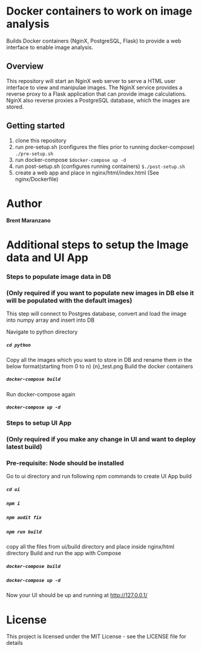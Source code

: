 # Docker containers to work on image analysis
Builds Docker containers (NginX, PostgreSQL, Flask) to provide
a web interface to enable image analysis.

## Overview
This repository will start an NginX web server to serve a HTML user interface
to view and manipulae images. The NginX service provides a reverse proxy
to a Flask application that can provide image calculations. NginX also reverse
proxies a PostgreSQL database, which the images are stored.

## Getting started
1. clone this repository
2. run pre-setup.sh (configures the files prior to running docker-compose)
`./pre-setup.sh`
2. run docker-compose
`$docker-compose up -d`
3. run post-setup.sh (configures running containers)
`$./post-setup.sh`
4. create a web app and place in nginx/html/index.html (See nginx/Dockerfile)

# Author

**Brent Maranzano**

# Additional steps to setup the Image data and UI App

### Steps to populate image data in DB
### (Only required if you want to populate new images in DB else it will be populated with the default images)
This step will connect to Postgres database, convert and load the image into
numpy array and insert into DB

Navigate to python directory
##### `cd python`
Copy all the images which you want to store in DB and rename them in the below format(starting from 0 to n)
{n}_test.png
Build the docker containers
##### `docker-compose build`
Run docker-compose again
##### `docker-compose up -d`

### Steps to setup UI App
### (Only required if you make any change in UI and want to deploy latest build)
### Pre-requisite: Node should be installed
Go to ui directory and run following npm commands to create UI App build
##### `cd ui`
##### `npm i`
##### `npm audit fix`
##### `npm run build`
copy all the files from ui/build directory and place inside nginx/html directory
Build and run the app with Compose
##### `docker-compose build`
##### `docker-compose up -d`
Now your UI should be up and running at http://127.0.0.1/

# License

This project is licensed under the MIT License - see the LICENSE file for details
